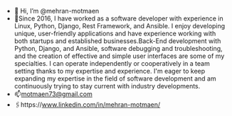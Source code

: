 - 👋 Hi, I’m @mehran-motmaen
- 👀Since 2016, I have worked as a software developer with experience in Linux, Python, Django, Rest Framework, and Ansible. I enjoy developing unique, user-friendly         applications and have experience working with both startups and established businesses.Back-End development with Python, Django, and Ansible, software debugging and     troubleshooting, and the creation of effective and simple user interfaces are some of my specialties. I can operate independently or cooperatively in a team setting     thanks to my expertise and experience. I'm eager to keep expanding my expertise in the field of software development and am continuously trying to stay current with     industry developments.
- 📫motmaen73@gmail.com
- 🖇️https://www.linkedin.com/in/mehran-motmaen/
